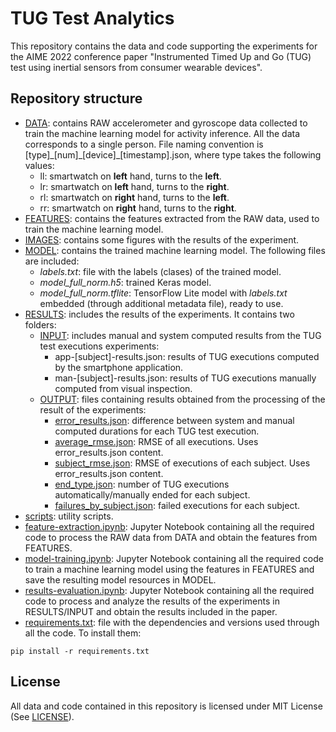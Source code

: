 # TUG Test Analytics

This repository contains the data and code supporting the experiments for the AIME 2022 conference paper "Instrumented Timed Up and Go (TUG) test
using inertial sensors from consumer wearable devices".

## Repository structure

- [DATA](./DATA): contains RAW accelerometer and gyroscope data collected to train the machine learning model for activity inference.
All the data corresponds to a single person. File naming convention is [type]\_[num]\_[device]\_[timestamp].json, where type takes
the following values:
  - ll: smartwatch on **left** hand, turns to the **left**.
  - lr: smartwatch on **left** hand, turns to the **right**.
  - rl: smartwatch on **right** hand, turns to the **left**.
  - rr: smartwatch on **right** hand, turns to the **right**.
- [FEATURES](./FEATURES): contains the features extracted from the RAW data, used to train the machine learning model.
- [IMAGES](./IMAGES): contains some figures with the results of the experiment.
- [MODEL](./MODEL): contains the trained machine learning model. The following files are included:
  - *labels.txt*: file with the labels (clases) of the trained model.
  - *model_full_norm.h5*: trained Keras model.
  - *model_full_norm.tflite*: TensorFlow Lite model with *labels.txt* embedded (through additional metadata file), ready to use.
- [RESULTS](./RESULTS): includes the results of the experiments. It contains two folders:
  - [INPUT](./RESULTS/INPUT): includes manual and system computed results from the TUG test executions experiments:
    - app-[subject]-results.json: results of TUG executions computed by the smartphone application.
    - man-[subject]-results.json: results of TUG executions manually computed from visual inspection.
  - [OUTPUT](./RESULTS/OUTPUT): files containing results obtained from the processing of the result of the experiments:
    - [error_results.json](./RESULTS/OUTPUT/error_results.json): difference between system and manual computed durations for each TUG test execution.
    - [average_rmse.json](./RESULTS/OUTPUT/average_rmse.json): RMSE of all executions. Uses error_results.json content.
    - [subject_rmse.json](./RESULTS/OUTPUT/subject_rmse.json): RMSE of executions of each subject. Uses error_results.json content.
    - [end_type.json](./RESULTS/OUTPUT/end_type.json): number of TUG executions automatically/manually ended for each subject.
    - [failures_by_subject.json](./RESULTS/OUTPUT/failures_by_subject.json): failed executions for each subject.
- [scripts](./scripts): utility scripts.
- [feature-extraction.ipynb](./feature-extraction.ipynb): Jupyter Notebook containing all the required code to process the RAW data from DATA and obtain the features from FEATURES.
- [model-training.ipynb](./model-training.ipynb): Jupyter Notebook containing all the required code to train a machine learning model using the features in FEATURES and save the resulting model resources in MODEL.
- [results-evaluation.ipynb](./results-evaluation.ipynb): Jupyter Notebook containing all the required code to process and analyze the results of the experiments in RESULTS/INPUT and obtain the results
included in the paper.
- [requirements.txt](./requirements.txt): file with the dependencies and versions used through all the code. To install them:
```
pip install -r requirements.txt
```

## License

All data and code contained in this repository is licensed under MIT License (See [LICENSE](./LICENSE)).